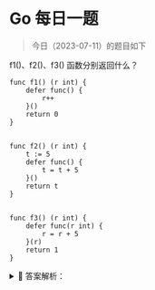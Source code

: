 # Go 每日一题

> 今日（2023-07-11）的题目如下

f1()、f2()、f3() 函数分别返回什么？

```golang
func f1() (r int) {
	defer func() {
		r++
	}()
	return 0
}


func f2() (r int) {
	t := 5
	defer func() {
		t = t + 5
	}()
	return t
}


func f3() (r int) {
	defer func(r int) {
		r = r + 5
	}(r)
	return 1
}
```


<details>
<summary style="cursor: pointer">🔑 答案解析：</summary>
<div>

参考答案及解析：1 5 1。

知识点：defer、返回值。


</div>
</details>
